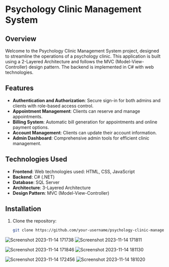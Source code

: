 # Psychology Clinic Management System

## Overview

Welcome to the Psychology Clinic Management System project, designed to streamline the operations of a psychology clinic. This application is built using a 2-Layered Architecture and follows the MVC (Model-View-Controller) design pattern. The backend is implemented in C# with web technologies.

## Features

- **Authentication and Authorization**: Secure sign-in for both admins and clients with role-based access control.
- **Appointment Management**: Clients can reserve and manage appointments.
- **Billing System**: Automatic bill generation for appointments and online payment options.
- **Account Management**: Clients can update their account information.
- **Admin Dashboard**: Comprehensive admin tools for efficient clinic management.

## Technologies Used

- **Frontend**: Web technologies used: HTML, CSS, JavaScript
- **Backend**: C# (.NET)
- **Database**: SQL Server
- **Architecture**: 3-Layered Architecture
- **Design Pattern**: MVC (Model-View-Controller)

## Installation

1. Clone the repository:

   ```bash
   git clone https://github.com/your-username/psychology-clinic-management.git
   
![Screenshot 2023-11-14 171738](https://github.com/rexhens/Psychology-Clinic/assets/121065866/ef8d2767-b849-49e4-a241-d1eed69530e7)
![Screenshot 2023-11-14 171811](https://github.com/rexhens/Psychology-Clinic/assets/121065866/af4a01a8-ea3a-4da0-a84c-b54d3df3eca2)

![Screenshot 2023-11-14 171846](https://github.com/rexhens/Psychology-Clinic/assets/121065866/da960dbf-e258-4c1d-bf1b-27565505b120)
![Screenshot 2023-11-14 181130](https://github.com/rexhens/Psychology-Clinic/assets/121065866/387a144a-8369-4afe-999b-400ba3e1ae29)

![Screenshot 2023-11-14 172456](https://github.com/rexhens/Psychology-Clinic/assets/121065866/dea08d7b-300e-468c-a235-dcabda7fc76c)
![Screenshot 2023-11-14 181020](https://github.com/rexhens/Psychology-Clinic/assets/121065866/962b1be9-1dd3-4c80-b0cc-dc964956e52b)
